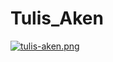 # Tulis_Aken
[![tulis-aken.png](https://i.postimg.cc/G2KsNY24/tulis-aken.png)](https://postimg.cc/ygJd3D0K)
